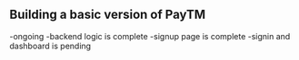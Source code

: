 
## Building a basic version of PayTM


-ongoing
-backend logic is complete
-signup page is complete
-signin and dashboard is pending
